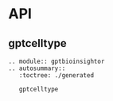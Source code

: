 # API


## gptcelltype

```{eval-rst}
.. module:: gptbioinsightor
.. autosummary::
   :toctree: ./generated

   gptcelltype
```
